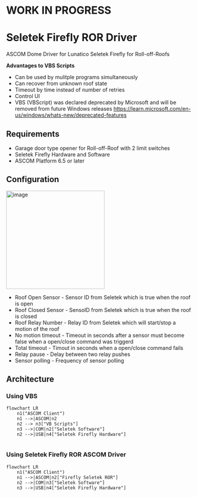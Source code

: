 # WORK IN PROGRESS
# Seletek Firefly ROR Driver

ASCOM Dome Driver for Lunatico Seletek Firefly for Roll-off-Roofs

**Advantages to VBS Scripts**
* Can be used by mulitple programs simultaneously
* Can recover from unknown roof state
* Timeout by time instead of number of retries
* Control UI
* VBS (VBScript) was declared deprecated by Microsoft and will be removed from future Windows releases
  https://learn.microsoft.com/en-us/windows/whats-new/deprecated-features


## Requirements
* Garage door type opener for Roll-off-Roof with 2 limit switches
* Seletek Firefly Hardware and Software
* ASCOM Platform 6.5 or later

## Configuration
<img width="264" alt="image" src="https://github.com/photon1503/SeletekROR/assets/14548927/6ff3cd28-74d4-4ace-a208-fb40873f7394">

* Roof Open Sensor - Sensor ID from Seletek which is true when the roof is open
* Roof Closed Sensor - SensoID from Seletek which is true when the roof is closed
* Roof Relay Number - Relay ID from Seletek which will start/stop a motion of the roof
* No motion timeout - Timeout in seconds after a sensor must become false when a open/close command was triggerd
* Total timeout - Timout in seconds when a open/close command fails
* Relay pause - Delay between two relay pushes
* Sensor polling - Frequency of sensor polling

## Architecture
### Using VBS
```mermaid
flowchart LR
    n1("ASCOM Client")
	n1 -->|ASCOM|n2
	n2 --> n3["VB Scripts"]
    n3 -->|COM|n2["Seletek Software"]
    n2 -->|USB|n4["Seletek Firefly Hardware"]
	
```

### Using Seletek Firefly ROR ASCOM Driver
```mermaid
flowchart LR
    n1("ASCOM Client")
	n1 -->|ASCOM|n2["Firefly Seletek ROR"]
	n2 -->|COM|n3["Seletek Software"]
    n3 -->|USB|n4["Seletek Firefly Hardware"]
```
	
